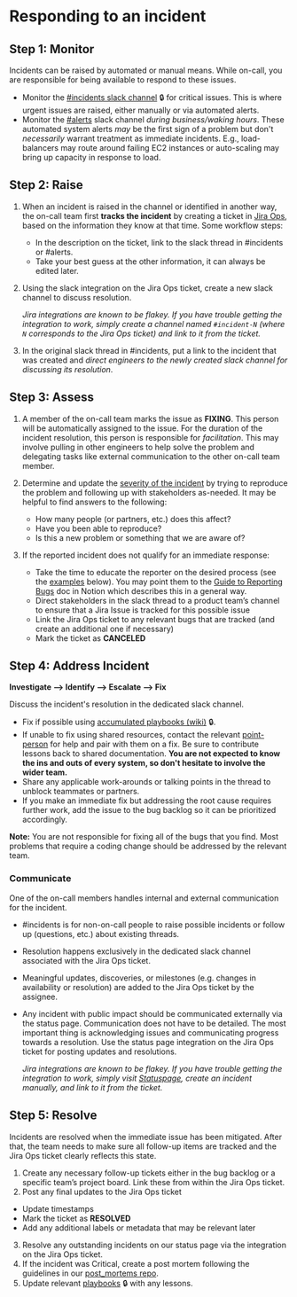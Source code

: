 # Responding to an incident

## Step 1: Monitor

Incidents can be raised by automated or manual means. While on-call, you are responsible for being available to
respond to these issues.

- Monitor the [#incidents slack channel](https://artsy.slack.com/messages/C9RK0BLEP/) 🔒 for critical issues. This
  is where urgent issues are raised, either manually or via automated alerts.
- Monitor the [#alerts](https://artsy.slack.com/messages/C0HP61PUJ/) slack channel _during business/waking hours_.
  These automated system alerts _may_ be the first sign of a problem but don't _necessarily_ warrant treatment as
  immediate incidents. E.g., load-balancers may route around failing EC2 instances or auto-scaling may bring up
  capacity in response to load.

## Step 2: Raise

1. When an incident is raised in the channel or identified in another way, the on-call team first **tracks the
   incident** by creating a ticket in [Jira Ops](https://artsyproduct.atlassian.net/projects/INCIDENT/incidents),
   based on the information they know at that time. Some workflow steps:

   - In the description on the ticket, link to the slack thread in #incidents or #alerts.
   - Take your best guess at the other information, it can always be edited later.

2. Using the slack integration on the Jira Ops ticket, create a new slack channel to discuss resolution.

   _Jira integrations are known to be flakey. If you have trouble getting the integration to work, simply create a channel named `#incident-N` (where `N` corresponds to the Jira Ops ticket) and link to it from the ticket._

3. In the original slack thread in #incidents, put a link to the incident that was created and _direct engineers to
   the newly created slack channel for discussing its resolution_.

## Step 3: Assess

1. A member of the on-call team marks the issue as **FIXING**. This person will be automatically assigned to the
   issue. For the duration of the incident resolution, this person is responsible for _facilitation_. This may
   involve pulling in other engineers to help solve the problem and delegating tasks like external communication to
   the other on-call team member.
2. Determine and update the [severity of the incident](<(#severity-of-incidents)>) by trying to reproduce the
   problem and following up with stakeholders as-needed. It may be helpful to find answers to the following:

   - How many people (or partners, etc.) does this affect?
   - Have you been able to reproduce?
   - Is this a new problem or something that we are aware of?

3. If the reported incident does not qualify for an immediate response:
   - Take the time to educate the reporter on the desired process (see the
  [examples](#examples) below). You may point them to the
  [Guide to Reporting Bugs](https://www.notion.so/artsy/Guide-to-reporting-bugs-cc25e1ff41194228b476c4963c646817)
  doc in Notion which describes this in a general way.
   - Direct stakeholders in the slack thread to a product team’s channel to ensure that a Jira Issue is tracked for
     this possible issue
   - Link the Jira Ops ticket to any relevant bugs that are tracked (and create an additional one if necessary)
   - Mark the ticket as **CANCELED**


## Step 4: Address Incident

**Investigate --> Identify --> Escalate --> Fix**

Discuss the incident's resolution in the dedicated slack channel.

- Fix if possible using [accumulated playbooks (wiki)](https://github.com/artsy/potential/wiki) 🔒.
- If unable to fix using shared resources, contact the relevant [point-person](#point-people) for help and pair
  with them on a fix. Be sure to contribute lessons back to shared documentation. **You are not expected to know
  the ins and outs of every system, so don't hesitate to involve the wider team.**
- Share any applicable work-arounds or talking points in the thread to unblock teammates or partners.
- If you make an immediate fix but addressing the root cause requires further work, add the issue to the bug
  backlog so it can be prioritized accordingly.

**Note:** You are not responsible for fixing all of the bugs that you find. Most problems that require a coding
change should be addressed by the relevant team.

### Communicate

One of the on-call members handles internal and external communication for the incident.

- #incidents is for non-on-call people to raise possible incidents or follow up (questions, etc.) about existing
  threads.
- Resolution happens exclusively in the dedicated slack channel associated with the Jira Ops ticket.
- Meaningful updates, discoveries, or milestones (e.g. changes in availability or resolution) are added to the Jira
  Ops ticket by the assignee.
- Any incident with public impact should be communicated externally via the status page. Communication does not
  have to be detailed. The most important thing is acknowledging issues and communicating progress towards a
  resolution. Use the status page integration on the Jira Ops ticket for posting updates and resolutions.

  _Jira integrations are known to be flakey. If you have trouble getting the integration to work, simply visit [Statuspage](https://statuspage.io), create an incident manually, and link to it from the ticket._

## Step 5: Resolve

Incidents are resolved when the immediate issue has been mitigated. After that, the team needs to make sure all
follow-up items are tracked and the Jira Ops ticket clearly reflects this state.

1. Create any necessary follow-up tickets either in the bug backlog or a specific team’s project board. Link these
   from within the Jira Ops ticket.
2. Post any final updates to the Jira Ops ticket

- Update timestamps
- Mark the ticket as **RESOLVED**
- Add any additional labels or metadata that may be relevant later

3. Resolve any outstanding incidents on our status page via the integration on the Jira Ops ticket.
4. If the incident was Critical, create a post mortem following the guidelines in our
   [post_mortems repo](https://github.com/artsy/post_mortems).
5. Update relevant [playbooks](https://github.com/artsy/potential/wiki) 🔒 with any lessons.
